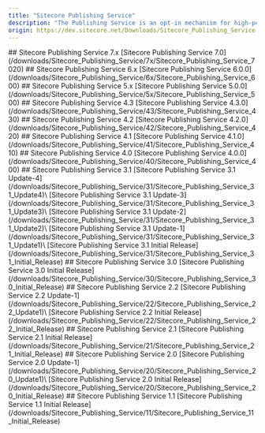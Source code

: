 ```yaml
---
title: "Sitecore Publishing Service"
description: "The Publishing Service is an opt-in mechanism for high-performance publishing in large scale Sitecore setups."
origin: https://dev.sitecore.net/Downloads/Sitecore_Publishing_Service.aspx
---
```


<Card variant='outlineRaised' px={0} mb={8}>
<CardHeader>
## Sitecore Publishing Service 7.x
</CardHeader>
<CardBody>
[Sitecore Publishing Service 7.0](/downloads/Sitecore_Publishing_Service/7x/Sitecore_Publishing_Service_7020)
</CardBody>          
</Card>

<Card variant='outlineRaised' px={0} mb={8}>
<CardHeader>
## Sitecore Publishing Service 6.x
</CardHeader>
<CardBody>
[Sitecore Publishing Service 6.0.0](/downloads/Sitecore_Publishing_Service/6x/Sitecore_Publishing_Service_600)
</CardBody>          
</Card>

<Card variant='outlineRaised' px={0} mb={8}>
<CardHeader>
## Sitecore Publishing Service 5.x
</CardHeader>
<CardBody>
[Sitecore Publishing Service 5.0.0](/downloads/Sitecore_Publishing_Service/5x/Sitecore_Publishing_Service_500)
</CardBody>          
</Card>

<Card variant='outlineRaised' px={0} mb={8}>
<CardHeader>
## Sitecore Publishing Service 4.3
</CardHeader>
<CardBody>
[Sitecore Publishing Service 4.3.0](/downloads/Sitecore_Publishing_Service/43/Sitecore_Publishing_Service_430)
</CardBody>          
</Card>

<Card variant='outlineRaised' px={0} mb={8}>
<CardHeader>
## Sitecore Publishing Service 4.2
</CardHeader>
<CardBody>
[Sitecore Publishing Service 4.2.0](/downloads/Sitecore_Publishing_Service/42/Sitecore_Publishing_Service_420)
</CardBody>          
</Card>

<Card variant='outlineRaised' px={0} mb={8}>
<CardHeader>
## Sitecore Publishing Service 4.1
</CardHeader>
<CardBody>
[Sitecore Publishing Service 4.1.0](/downloads/Sitecore_Publishing_Service/41/Sitecore_Publishing_Service_410)
</CardBody>          
</Card>

<Card variant='outlineRaised' px={0} mb={8}>
<CardHeader>
## Sitecore Publishing Service 4.0
</CardHeader>
<CardBody>
[Sitecore Publishing Service 4.0.0](/downloads/Sitecore_Publishing_Service/40/Sitecore_Publishing_Service_400)
</CardBody>          
</Card>

<Card variant='outlineRaised' px={0} mb={8}>
<CardHeader>
## Sitecore Publishing Service 3.1
</CardHeader>
<CardBody>
[Sitecore Publishing Service 3.1 Update-4](/downloads/Sitecore_Publishing_Service/31/Sitecore_Publishing_Service_31_Update4)\
[Sitecore Publishing Service 3.1 Update-3](/downloads/Sitecore_Publishing_Service/31/Sitecore_Publishing_Service_31_Update3)\
[Sitecore Publishing Service 3.1 Update-2](/downloads/Sitecore_Publishing_Service/31/Sitecore_Publishing_Service_31_Update2)\
[Sitecore Publishing Service 3.1 Update-1](/downloads/Sitecore_Publishing_Service/31/Sitecore_Publishing_Service_31_Update1)\
[Sitecore Publishing Service 3.1 Initial Release](/downloads/Sitecore_Publishing_Service/31/Sitecore_Publishing_Service_31_Initial_Release)
</CardBody>          
</Card>

<Card variant='outlineRaised' px={0} mb={8}>
<CardHeader>
## Sitecore Publishing Service 3.0
</CardHeader>
<CardBody>
[Sitecore Publishing Service 3.0 Initial Release](/downloads/Sitecore_Publishing_Service/30/Sitecore_Publishing_Service_30_Initial_Release)
</CardBody>          
</Card>

<Card variant='outlineRaised' px={0} mb={8}>
<CardHeader>
## Sitecore Publishing Service 2.2
</CardHeader>
<CardBody>
[Sitecore Publishing Service 2.2 Update-1](/downloads/Sitecore_Publishing_Service/22/Sitecore_Publishing_Service_22_Update1)\
[Sitecore Publishing Service 2.2 Initial Release](/downloads/Sitecore_Publishing_Service/22/Sitecore_Publishing_Service_22_Initial_Release)
</CardBody>          
</Card>

<Card variant='outlineRaised' px={0} mb={8}>
<CardHeader>
## Sitecore Publishing Service 2.1
</CardHeader>
<CardBody>
[Sitecore Publishing Service 2.1 Initial Release](/downloads/Sitecore_Publishing_Service/21/Sitecore_Publishing_Service_21_Initial_Release)
</CardBody>          
</Card>

<Card variant='outlineRaised' px={0} mb={8}>
<CardHeader>
## Sitecore Publishing Service 2.0
</CardHeader>
<CardBody>
[Sitecore Publishing Service 2.0 Update-1](/downloads/Sitecore_Publishing_Service/20/Sitecore_Publishing_Service_20_Update1)\
[Sitecore Publishing Service 2.0 Initial Release](/downloads/Sitecore_Publishing_Service/20/Sitecore_Publishing_Service_20_Initial_Release)
</CardBody>          
</Card>

<Card variant='outlineRaised' px={0} mb={8}>
<CardHeader>
## Sitecore Publishing Service 1.1
</CardHeader>
<CardBody>
[Sitecore Publishing Service 1.1 Initial Release](/downloads/Sitecore_Publishing_Service/11/Sitecore_Publishing_Service_11_Initial_Release)
</CardBody>          
</Card>